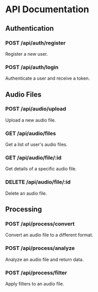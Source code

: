 # API Documentation

## Authentication

### POST /api/auth/register
Register a new user.

### POST /api/auth/login
Authenticate a user and receive a token.

## Audio Files

### POST /api/audio/upload
Upload a new audio file.

### GET /api/audio/files
Get a list of user's audio files.

### GET /api/audio/file/:id
Get details of a specific audio file.

### DELETE /api/audio/file/:id
Delete an audio file.

## Processing

### POST /api/process/convert
Convert an audio file to a different format.

### POST /api/process/analyze
Analyze an audio file and return data.

### POST /api/process/filter
Apply filters to an audio file.